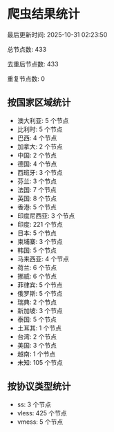# 爬虫结果统计

最后更新时间: 2025-10-31 02:23:50

总节点数: 433

去重后节点数: 433

重复节点数: 0

## 按国家区域统计

- 澳大利亚: 5 个节点
- 比利时: 5 个节点
- 巴西: 4 个节点
- 加拿大: 2 个节点
- 中国: 2 个节点
- 德国: 4 个节点
- 西班牙: 3 个节点
- 芬兰: 3 个节点
- 法国: 7 个节点
- 英国: 8 个节点
- 香港: 5 个节点
- 印度尼西亚: 3 个节点
- 印度: 221 个节点
- 日本: 5 个节点
- 柬埔寨: 3 个节点
- 韩国: 5 个节点
- 马来西亚: 4 个节点
- 荷兰: 6 个节点
- 挪威: 6 个节点
- 菲律宾: 5 个节点
- 俄罗斯: 5 个节点
- 瑞典: 2 个节点
- 新加坡: 3 个节点
- 泰国: 5 个节点
- 土耳其: 1 个节点
- 台湾: 2 个节点
- 美国: 3 个节点
- 越南: 1 个节点
- 未知: 105 个节点

## 按协议类型统计

- ss: 3 个节点
- vless: 425 个节点
- vmess: 5 个节点
